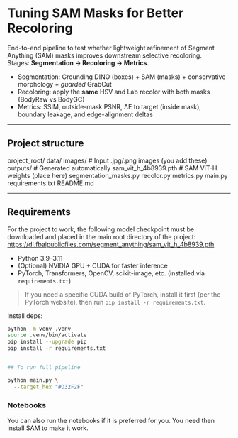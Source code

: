 # Tuning SAM Masks for Better Recoloring

End-to-end pipeline to test whether lightweight refinement of Segment Anything (SAM) masks improves downstream selective recoloring.  
Stages: **Segmentation → Recoloring → Metrics**.

- Segmentation: Grounding DINO (boxes) + SAM (masks) + conservative morphology + *guarded* GrabCut  
- Recoloring: apply the **same** HSV and Lab recolor with both masks (BodyRaw vs BodyGC)  
- Metrics: SSIM, outside-mask PSNR, ΔE to target (inside mask), boundary leakage, and edge-alignment deltas

---

## Project structure
project_root/
data/
images/ # Input .jpg/.png images (you add these)
outputs/ # Generated automatically
sam_vit_h_4b8939.pth # SAM ViT-H weights (place here)
segmentation_masks.py
recolor.py
metrics.py
main.py
requirements.txt
README.md


---

## Requirements

For the project to work, the following model checkpoint must be downloaded and placed in the main root directory of the project: https://dl.fbaipublicfiles.com/segment_anything/sam_vit_h_4b8939.pth

- Python 3.9–3.11
- (Optional) NVIDIA GPU + CUDA for faster inference
- PyTorch, Transformers, OpenCV, scikit-image, etc. (installed via `requirements.txt`)

> If you need a specific CUDA build of PyTorch, install it first (per the PyTorch website), then run `pip install -r requirements.txt`.


Install deps:

```bash
python -m venv .venv
source .venv/bin/activate      
pip install --upgrade pip
pip install -r requirements.txt


## To run full pipeline

python main.py \
  --target_hex "#D32F2F"

```

### Notebooks
You can also run the notebooks if it is preferred for you. You need then install SAM to make it work. 

